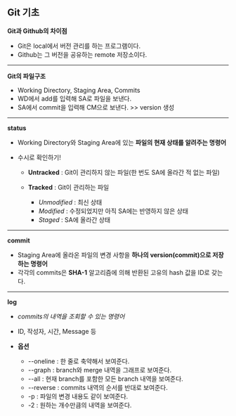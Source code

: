 ## Git 기초



**Git과 Github의 차이점**

- Git은 local에서 버전 관리를 하는 프로그램이다.
- Github는 그 버전을 공유하는 remote 저장소이다.



---



**Git의 파일구조**

- Working Directory, Staging Area, Commits
- WD에서 add를 입력해 SA로 파일을 보낸다.
- SA에서 commit을 입력해 CM으로 보낸다. >> version 생성



---



**status**

- Working Directory와 Staging Area에 있는 **파일의 현재 상태를 알려주는 명령어**

- 수시로 확인하기!

  - **Untracked** : Git이 관리하지 않는 파일(한 번도 SA에 올라간 적 없는 파일)

  - **Tracked** : Git이 관리하는 파일

    - *Unmodified* : 최신 상태
    - *Modified* : 수정되었지만 아직 SA에는 반영하지 않은 상태
    - *Staged* : SA에 올라간 상태

    

---



**commit**

- Staging Area에 올라온 파일의 변경 사항을 **하나의 version(commit)으로 저장하는 명령어**
- 각각의 commits은 **SHA-1** 알고리즘에 의해 반환된 고유의 hash 값을 ID로 갖는다.



---



**log**

- *commits의 내역을 조회할 수 있는 명령어*
- ID, 작성자, 시간, Message 등
- **옵션**

  - --oneline : 한 줄로 축약해서 보여준다.
  - --graph : branch와 merge 내역을 그래프로 보여준다.
  - --all : 현재 branch를 포함한 모든 branch 내역을 보여준다.
  - --reverse : commits 내역의 순서를 반대로 보여준다.
  - -p : 파일의 변경 내용도 같이 보여준다.
  - -2 : 원하는 개수만큼의 내역을 보여준다.
  
  
